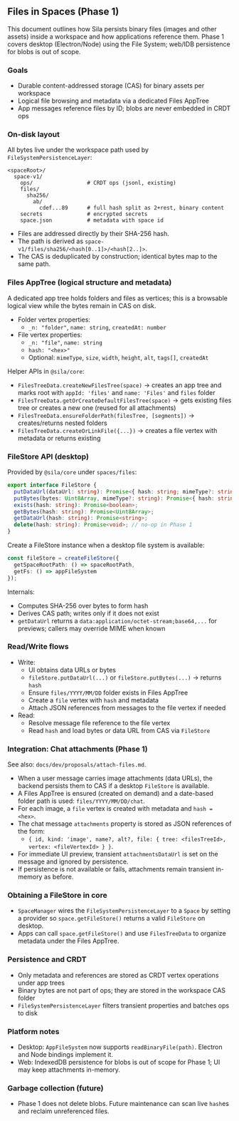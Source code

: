 ## Files in Spaces (Phase 1)

This document outlines how Sila persists binary files (images and other assets) inside a workspace and how applications reference them. Phase 1 covers desktop (Electron/Node) using the File System; web/IDB persistence for blobs is out of scope.

### Goals
- Durable content-addressed storage (CAS) for binary assets per workspace
- Logical file browsing and metadata via a dedicated Files AppTree
- App messages reference files by ID; blobs are never embedded in CRDT ops

### On-disk layout
All bytes live under the workspace path used by `FileSystemPersistenceLayer`:

```
<spaceRoot>/
  space-v1/
    ops/                 # CRDT ops (jsonl, existing)
    files/
      sha256/
        ab/
          cdef...89      # full hash split as 2+rest, binary content
    secrets              # encrypted secrets
    space.json           # metadata with space id
```

- Files are addressed directly by their SHA-256 hash.
- The path is derived as `space-v1/files/sha256/<hash[0..1]>/<hash[2..]>`.
- The CAS is deduplicated by construction; identical bytes map to the same path.

### Files AppTree (logical structure and metadata)
A dedicated app tree holds folders and files as vertices; this is a browsable logical view while the bytes remain in CAS on disk.

- Folder vertex properties:
  - `_n: "folder"`, `name: string`, `createdAt: number`
- File vertex properties:
  - `_n: "file"`, `name: string`
  - `hash: "<hex>"`
  - Optional: `mimeType`, `size`, `width`, `height`, `alt`, `tags[]`, `createdAt`

Helper APIs in `@sila/core`:
- `FilesTreeData.createNewFilesTree(space)` → creates an app tree and marks root with `appId: 'files'` and `name: 'Files'` and `files` folder
- `FilesTreeData.getOrCreateDefaultFilesTree(space)` → gets existing files tree or creates a new one (reused for all attachments)
- `FilesTreeData.ensureFolderPath(filesTree, [segments])` → creates/returns nested folders
- `FilesTreeData.createOrLinkFile({...})` → creates a file vertex with metadata or returns existing

### FileStore API (desktop)
Provided by `@sila/core` under `spaces/files`:

```ts
export interface FileStore {
  putDataUrl(dataUrl: string): Promise<{ hash: string; mimeType?: string; size: number }>;
  putBytes(bytes: Uint8Array, mimeType?: string): Promise<{ hash: string; size: number }>;
  exists(hash: string): Promise<boolean>;
  getBytes(hash: string): Promise<Uint8Array>;
  getDataUrl(hash: string): Promise<string>;
  delete(hash: string): Promise<void>; // no-op in Phase 1
}
```

Create a FileStore instance when a desktop file system is available:

```ts
const fileStore = createFileStore({
  getSpaceRootPath: () => spaceRootPath,
  getFs: () => appFileSystem
});
```

Internals:
- Computes SHA-256 over bytes to form hash
- Derives CAS path; writes only if it does not exist
- `getDataUrl` returns a `data:application/octet-stream;base64,...` for previews; callers may override MIME when known

### Read/Write flows
- Write:
  - UI obtains data URLs or bytes
  - `fileStore.putDataUrl(...)` or `fileStore.putBytes(...)` → returns `hash`
  - Ensure `files/YYYY/MM/DD` folder exists in Files AppTree
  - Create a `file` vertex with `hash` and metadata
  - Attach JSON references from messages to the file vertex if needed
- Read:
  - Resolve message file reference to the file vertex
  - Read `hash` and load bytes or data URL from CAS via `FileStore`

### Integration: Chat attachments (Phase 1)
See also: `docs/dev/proposals/attach-files.md`.

- When a user message carries image attachments (data URLs), the backend persists them to CAS if a desktop `FileStore` is available.
- A Files AppTree is ensured (created on demand) and a date-based folder path is used: `files/YYYY/MM/DD/chat`.
- For each image, a `file` vertex is created with metadata and `hash = <hex>`.
- The chat message `attachments` property is stored as JSON references of the form:
  - `{ id, kind: 'image', name?, alt?, file: { tree: <filesTreeId>, vertex: <fileVertexId> } }`.
- For immediate UI preview, transient `attachmentsDataUrl` is set on the message and ignored by persistence.
- If persistence is not available or fails, attachments remain transient in-memory as before.

### Obtaining a FileStore in core
- `SpaceManager` wires the `FileSystemPersistenceLayer` to a `Space` by setting a provider so `space.getFileStore()` returns a valid `FileStore` on desktop.
- Apps can call `space.getFileStore()` and use `FilesTreeData` to organize metadata under the Files AppTree.

### Persistence and CRDT
- Only metadata and references are stored as CRDT vertex operations under app trees
- Binary bytes are not part of ops; they are stored in the workspace CAS folder
- `FileSystemPersistenceLayer` filters transient properties and batches ops to disk

### Platform notes
- Desktop: `AppFileSystem` now supports `readBinaryFile(path)`. Electron and Node bindings implement it.
- Web: IndexedDB persistence for blobs is out of scope for Phase 1; UI may keep attachments in-memory.

### Garbage collection (future)
- Phase 1 does not delete blobs. Future maintenance can scan live `hash`es and reclaim unreferenced files.
